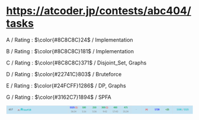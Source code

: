 # https://atcoder.jp/contests/abc404/tasks

A / Rating : $\color{#8C8C8C}24$ / Implementation

B / Rating : $\color{#8C8C8C}181$ / Implementation

C / Rating : $\color{#8C8C8C}371$ / Disjoint_Set, Graphs

D / Rating : $\color{#22741C}803$ / Bruteforce

E / Rating : $\color{#24FCFF}1286$ / DP, Graphs

G / Rating : $\color{#3162C7}1894$ / SPFA

![My Image](https://github.com/kss418/Atcoder/blob/main/ABC/Images/Standings/404.png)
